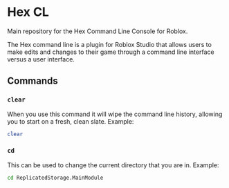 # Hex CL
Main repository for the Hex Command Line Console for Roblox.

The Hex command line is a plugin for Roblox Studio that allows users to make edits and changes to their game through a command line interface versus a user interface.

## Commands
### `clear`
When you use this command it will wipe the command line history, allowing you to start on a fresh, clean slate.
Example:
```bash
clear
```

### `cd`
This can be used to change the current directory that you are in.
Example:
```bash
cd ReplicatedStorage.MainModule
```
